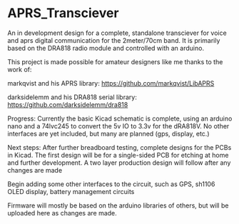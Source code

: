 # APRS_Transciever
An in development design for a complete, standalone transciever for voice and aprs digital communication for the 2meter/70cm band. It is primarily based on the DRA818 radio module and controlled with an arduino. 

This project is made possible for amateur designers like me thanks to the work of:

markqvist and his APRS library:
https://github.com/markqvist/LibAPRS

darksidelemm and his DRA818 serial library:
https://github.com/darksidelemm/dra818

Progress:
Currently the basic Kicad schematic is complete, using an arduino nano and a 74lvc245 to convert the 5v IO to 3.3v for the dRA818V. No other interfaces are yet included, but many are planned (gps, display, etc.)

Next steps:
After further breadboard testing, complete designs for the PCBs in Kicad. The first design will be for a single-sided PCB for etching at home and further development. A two layer production design will follow after any changes are made

Begin adding some other interfaces to the circuit, such as GPS, sh1106 OLED display, battery management circuits

Firmware will mostly be based on the arduino libraries of others, but will be uploaded here as changes are made. 
